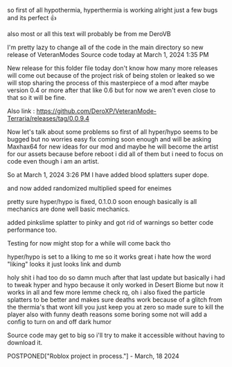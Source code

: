 so first of all hypothermia, hyperthermia is working alright 
just a few bugs and its perfect :+1:

also most or all this text will probably be from me DeroVB

I'm pretty lazy to change all of the code in the main directory so new 
release of VeteranModes Source code today at March 1, 2024 1:35 PM

New release for this folder file today don't know how many more releases
will come out because of the project risk of being stolen or leaked so
we will stop sharing the process of this masterpiece of a mod after
maybe version 0.4 or more after that like 0.6 but for now we aren't
even close to that so it will be fine.

Also link : https://github.com/DeroXP/VeteranMode-Terraria/releases/tag/0.0.9.4

Now let's talk about some problems so first of all hyper/hypo seems to 
be bugged but no worries easy fix coming soon enough and will be asking
Maxhax64 for new ideas for our mod and maybe he will become the
artist for our assets because before reboot i did all of them
but i need to focus on code even though i am an artist.

So at March 1, 2024 3:26 PM I have added blood splatters super dope.

and now added randomized multiplied speed for eneimes

pretty sure hyper/hypo is fixed, 0.1.0.0 soon enough basically is
all mechanics are done well basic mechanics.

added pinkslime splatter to pinky and got rid of warnings so better code
performance too.

Testing for now might stop for a while will come back tho

hyper/hypo is set to a liking to me so it works great i hate how the
word "liking" looks it just looks link and dumb

holy shit i had too do so damn much after that last update but basically
i had to tweak hyper and hypo because it only worked in Desert Biome
but now it works in all and few more lemme check rq, oh i also fixed
the particle splatters to be better and makes sure deaths work because
of a glitch from the thermia's that wont kill you just keep you at zero
so made sure to kill the player also with funny death reasons some boring
some not will add a config to turn on and off dark humor

Source code may get to big so i'll try to make it accessible without having
to download it.

POSTPONED["Roblox project in process."] - March, 18 2024
